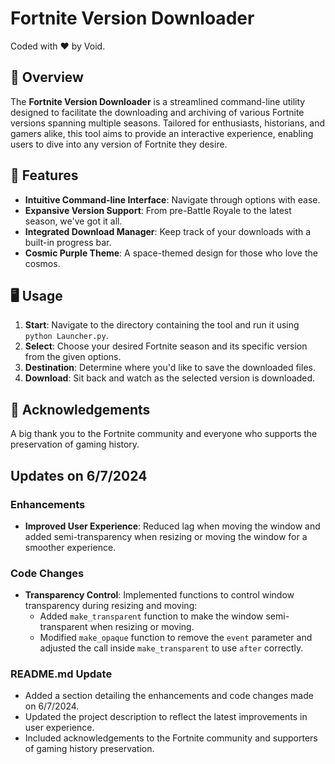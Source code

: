 # Fortnite Version Downloader

Coded with ❤ by Void.

## 🌌 Overview

The **Fortnite Version Downloader** is a streamlined command-line utility designed to facilitate the downloading and archiving of various Fortnite versions spanning multiple seasons. Tailored for enthusiasts, historians, and gamers alike, this tool aims to provide an interactive experience, enabling users to dive into any version of Fortnite they desire.

## 🚀 Features

- **Intuitive Command-line Interface**: Navigate through options with ease.
- **Expansive Version Support**: From pre-Battle Royale to the latest season, we've got it all.
- **Integrated Download Manager**: Keep track of your downloads with a built-in progress bar.
- **Cosmic Purple Theme**: A space-themed design for those who love the cosmos.

## 🖥️ Usage

1. **Start**: Navigate to the directory containing the tool and run it using `python Launcher.py`.
2. **Select**: Choose your desired Fortnite season and its specific version from the given options.
3. **Destination**: Determine where you'd like to save the downloaded files.
4. **Download**: Sit back and watch as the selected version is downloaded.

## 🙏 Acknowledgements

A big thank you to the Fortnite community and everyone who supports the preservation of gaming history.

## Updates on 6/7/2024

### Enhancements

- **Improved User Experience**: Reduced lag when moving the window and added semi-transparency when resizing or moving the window for a smoother experience.

### Code Changes

- **Transparency Control**: Implemented functions to control window transparency during resizing and moving:
  - Added `make_transparent` function to make the window semi-transparent when resizing or moving.
  - Modified `make_opaque` function to remove the `event` parameter and adjusted the call inside `make_transparent` to use `after` correctly.

### README.md Update

- Added a section detailing the enhancements and code changes made on 6/7/2024.
- Updated the project description to reflect the latest improvements in user experience.
- Included acknowledgements to the Fortnite community and supporters of gaming history preservation.
